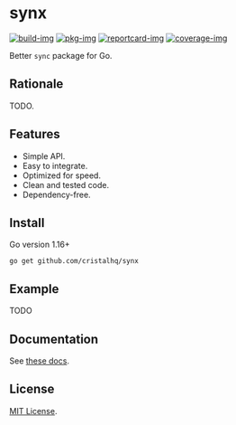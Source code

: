 # synx

[![build-img]][build-url]
[![pkg-img]][pkg-url]
[![reportcard-img]][reportcard-url]
[![coverage-img]][coverage-url]

Better `sync` package for Go.

## Rationale

TODO.

## Features

* Simple API.
* Easy to integrate.
* Optimized for speed.
* Clean and tested code.
* Dependency-free.

## Install

Go version 1.16+

```
go get github.com/cristalhq/synx
```

## Example

TODO

## Documentation

See [these docs][pkg-url].

## License

[MIT License](LICENSE).

[build-img]: https://github.com/cristalhq/synx/workflows/build/badge.svg
[build-url]: https://github.com/cristalhq/synx/actions
[pkg-img]: https://pkg.go.dev/badge/cristalhq/synx
[pkg-url]: https://pkg.go.dev/github.com/cristalhq/synx
[reportcard-img]: https://goreportcard.com/badge/cristalhq/synx
[reportcard-url]: https://goreportcard.com/report/cristalhq/synx
[coverage-img]: https://codecov.io/gh/cristalhq/synx/branch/main/graph/badge.svg
[coverage-url]: https://codecov.io/gh/cristalhq/synx

